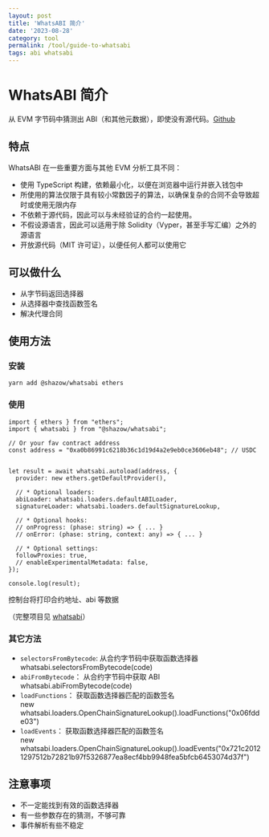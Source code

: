 ```yaml
---
layout: post
title: 'WhatsABI 简介'
date: '2023-08-28'
category: tool
permalink: /tool/guide-to-whatsabi
tags: abi whatsabi
---
```



# WhatsABI 简介
从 EVM 字节码中猜测出 ABI（和其他元数据），即使没有源代码。[Github](https://github.com/shazow/whatsabi)

## 特点
WhatsABI 在一些重要方面与其他 EVM 分析工具不同：
- 使用 TypeScript 构建，依赖最小化，以便在浏览器中运行并嵌入钱包中
- 所使用的算法仅限于具有较小常数因子的算法，以确保复杂的合同不会导致超时或使用无限内存
- 不依赖于源代码，因此可以与未经验证的合约一起使用。
- 不假设源语言，因此可以适用于除 Solidity（Vyper，甚至手写汇编）之外的源语言
- 开放源代码（MIT 许可证），以便任何人都可以使用它

## 可以做什么
- 从字节码返回选择器
- 从选择器中查找函数签名
- 解决代理合同

## 使用方法
### 安装
```
yarn add @shazow/whatsabi ethers
```

### 使用
```
import { ethers } from "ethers";
import { whatsabi } from "@shazow/whatsabi";

// Or your fav contract address
const address = "0xa0b86991c6218b36c1d19d4a2e9eb0ce3606eb48"; // USDC


let result = await whatsabi.autoload(address, {
  provider: new ethers.getDefaultProvider(),

  // * Optional loaders:
  abiLoader: whatsabi.loaders.defaultABILoader,
  signatureLoader: whatsabi.loaders.defaultSignatureLookup,

  // * Optional hooks:
  // onProgress: (phase: string) => { ... }
  // onError: (phase: string, context: any) => { ... }

  // * Optional settings:
  followProxies: true,
  // enableExperimentalMetadata: false,
});

console.log(result);
```
控制台将打印合约地址、abi 等数据

（完整项目见 [whatsabi](https://github.com/0xdwong/blockchain/tree/main/whatsabi)）

### 其它方法
- `selectorsFromBytecode`:  从合约字节码中获取函数选择器  
    whatsabi.selectorsFromBytecode(code)
- `abiFromBytecode`： 从合约字节码中获取 ABI  
    whatsabi.abiFromBytecode(code)
- `loadFunctions`： 获取函数选择器匹配的函数签名  
    new whatsabi.loaders.OpenChainSignatureLookup().loadFunctions("0x06fdde03")
- `loadEvents`： 获取函数选择器匹配的函数签名  
  new whatsabi.loaders.OpenChainSignatureLookup().loadEvents("0x721c20121297512b72821b97f5326877ea8ecf4bb9948fea5bfcb6453074d37f")

## 注意事项
- 不一定能找到有效的函数选择器
- 有一些参数存在的猜测，不够可靠
- 事件解析有些不稳定
